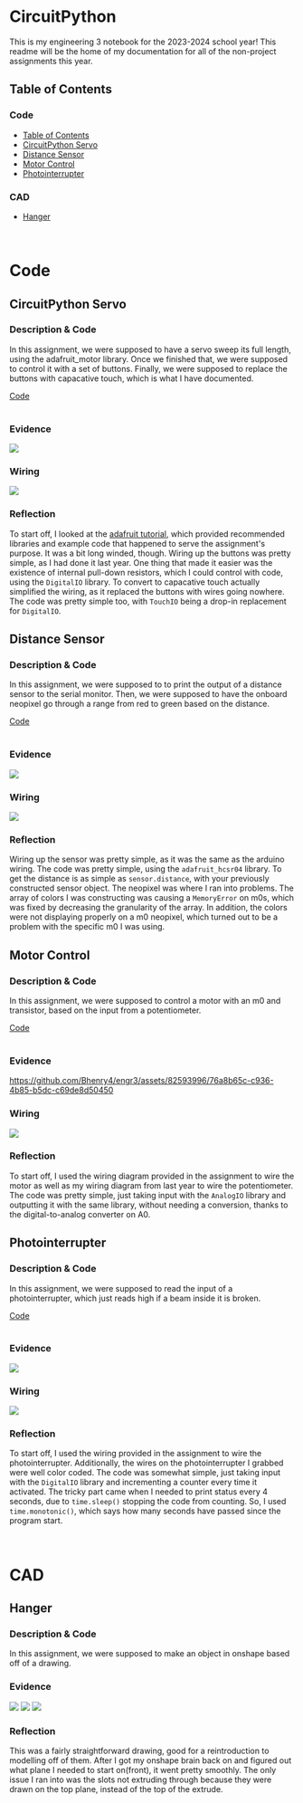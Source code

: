 <h1> CircuitPython</h1>
<p>This is my engineering 3 notebook for the 2023-2024 school year! This readme will be the home of my documentation for all of the non-project assignments this year.</p>

<h2> Table of Contents</h2>
<h3>Code</h3>
<ul>
<li><a href="#TableOfContents">Table of Contents</a></li>
<li><a href="#CircuitPythonServo">CircuitPython Servo</a></li>
<li><a href="#DistanceSensor">Distance Sensor</a></li>
<li><a href="#MotorControl">Motor Control</a></li>
<li><a href="#Photointerrupter">Photointerrupter</a></li>
</ul>
<h3>CAD</h3>
<ul>
<li><a href="#Hanger">Hanger</a></li>
</ul><br>

<h1>Code</h1>
<h2 name="CircuitPythonServo">CircuitPython Servo</h2>

<h3>Description & Code</h3>
<p>In this assignment, we were supposed to have a servo sweep its full length, using the adafruit_motor library. Once we finished that, we were supposed to control it with a set of buttons. Finally, we were supposed to replace the buttons with capacative touch, which is what I have documented.</p>
<a href=servo.py>Code</a><br><br>

<h3>Evidence</h3>
<img src="media/servo.png"><br>

<h3>Wiring</h3>
<img src="media/servoWiring.png"><br>

<h3>Reflection</h3>
<p>To start off, I looked at the <a href=https://learn.adafruit.com/circuitpython-essentials/circuitpython-servo>adafruit tutorial</a>, which provided recommended libraries and example code that happened to serve the assignment's purpose. It was a bit long winded, though. Wiring up the buttons was pretty simple, as I had done it last year. One thing that made it easier was the existence of internal pull-down resistors, which I could control with code, using the <code>DigitalIO</code> library. To convert to capacative touch actually simplified the wiring, as it replaced the buttons with wires going nowhere. The code was pretty simple too, with <code>TouchIO</code> being a drop-in replacement for <code>DigitalIO</code>.</p>


<h2 name="DistanceSensor">Distance Sensor</h2>

<h3>Description & Code</h3>
<p>In this assignment, we were supposed to to print the output of a distance sensor to the serial monitor. Then, we were supposed to have the onboard neopixel go through a range from red to green based on the distance.</p>
<a href=distanceSensor.py>Code</a><br><br>

<h3>Evidence</h3>
<img src="media/distanceSensor.jpg"><br>

<h3>Wiring</h3>
<img src="media/distanceSensorWiring.png"><br>

<h3>Reflection</h3>
<p>Wiring up the sensor was pretty simple, as it was the same as the arduino wiring. The code was pretty simple, using the <code>adafruit_hcsr04</code> library. To get the distance is as simple as <code>sensor.distance</code>, with your previously constructed sensor object. The neopixel was where I ran into problems. The array of colors I was constructing was causing a <code>MemoryError</code> on m0s, which was fixed by decreasing the granularity of the array. In addition, the colors were not displaying properly on a m0 neopixel, which turned out to be a problem with the specific m0 I was using.</p>

<h2 name="MotorControl">Motor Control</h2>

<h3>Description & Code</h3>
<p>In this assignment, we were supposed to control a motor with an m0 and transistor, based on the input from a potentiometer.</p>
<a href=motorControl.py>Code</a><br><br>

<h3>Evidence</h3>

https://github.com/Bhenry4/engr3/assets/82593996/76a8b65c-c936-4b85-b5dc-c69de8d50450

<h3>Wiring</h3>
<img src="media/MotorControl.png"><br>

<h3>Reflection</h3>
<p>To start off, I used the wiring diagram provided in the assignment to wire the motor as well as my wiring diagram from last year to wire the potentiometer. The code was pretty simple, just taking input with the <code>AnalogIO</code> library and outputting it with the same library, without needing a conversion, thanks to the digital-to-analog converter on A0.</p>

<h2 name="Photointerrupter">Photointerrupter</h2>

<h3>Description & Code</h3>
<p>In this assignment, we were supposed to read the input of a photointerrupter, which just reads high if a beam inside it is broken.</p>
<a href=photointerruptor.py>Code</a><br><br>

<h3>Evidence</h3>
<img src="media/photointerrupter.png">

<h3>Wiring</h3>
<img src="media/photointerrupterWiring.png"><br>

<h3>Reflection</h3>
<p>To start off, I used the wiring  provided in the assignment to wire the photointerrupter. Additionally, the wires on the photointerrupter I grabbed were well color coded. The code was somewhat simple, just taking input with the <code>DigitalIO</code> library and incrementing a counter every time it activated. The tricky part came when I needed to print status every 4 seconds, due to <code>time.sleep()</code> stopping the code from counting. So, I used <code>time.monotonic()</code>, which says how many seconds have passed since the program start.</p>

<br><h1>CAD</h1>

<h2 name="Hanger">Hanger</h2>

<h3>Description & Code</h3>
<p>In this assignment, we were supposed to make an object in onshape based off of a drawing.</p>

<h3>Evidence</h3>
<img src="media/HangerTrimetric.png">
<img src="media/HangerFront.png">
<img src="media/HangerTop.png">


<h3>Reflection</h3>
<p>This was a fairly straightforward drawing, good for a reintroduction to modelling off of them. After I got my onshape brain back on and figured out what plane I needed to start on(front), it went pretty smoothly. The only issue I ran into was the slots not extruding through because they were drawn on the top plane, instead of the top of the extrude.</p>